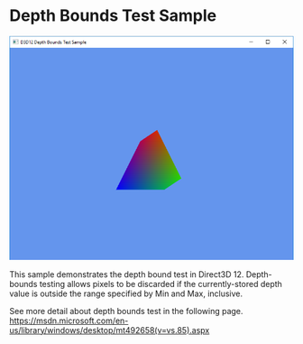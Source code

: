 # Depth Bounds Test Sample
![DepthBounds GUI UWP](src/D3D12DepthBoundsTest.png)

This sample demonstrates the depth bound test in Direct3D 12.
Depth-bounds testing allows pixels to be discarded if the currently-stored depth value is outside the range specified by Min and Max, inclusive.

See more detail about depth bounds test in the following page. https://msdn.microsoft.com/en-us/library/windows/desktop/mt492658(v=vs.85).aspx